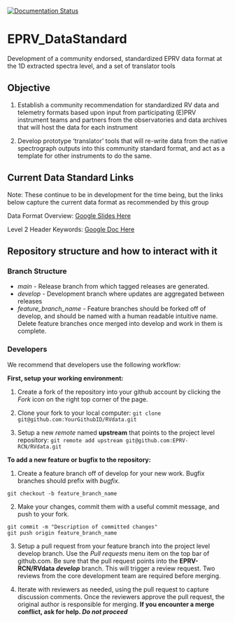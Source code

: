 [![Documentation Status](https://readthedocs.org/projects/eprv-data-standard/badge/?version=latest)](https://eprv-data-standard.readthedocs.io/en/latest/?badge=latest)

# EPRV_DataStandard
Development of a community endorsed, standardized EPRV data format at the 1D extracted spectra level, and a set of translator tools

## Objective

1) Establish a community recommendation for standardized RV data and telemetry formats based upon input from participating (E)PRV instrument teams and partners from the observatories and data archives that will host the data for each instrument

2) Develop prototype ‘translator’ tools that will re-write data from the native spectrograph outputs into this community standard format, and act as a template for other instruments to do the same.

## Current Data Standard Links

Note: These continue to be in development for the time being, but the links below capture the current data format as recommended by this group

Data Format Overview: [Google Slides Here](https://docs.google.com/presentation/d/1XLTaW4iWFUQiw2KesEsYpkgGDLyoTWRG5QBszSWgxRM/edit?usp=sharing)

Level 2 Header Keywords: [Google Doc Here](https://docs.google.com/spreadsheets/d/1jv40V6z0DQEPOsw4wZUHFUflI8z777dHpCWQLGGWUO4/edit?usp=sharing)


## Repository structure and how to interact with it

### Branch Structure

- *main* - Release branch from which tagged releases are generated.
- *develop* - Development branch where updates are aggregated between releases
- *feature_branch_name* - Feature branches should be forked off of develop, and should be named with a human readable intuitive name.  Delete feature branches once merged into develop and work in them is complete.



### Developers
We recommend that developers use the following workflow:

**First, setup your working environment:**

1) Create a fork of the repository into your github account by clicking the *Fork* icon on the right top corner of the page.

2) Clone your fork to your local computer:
```git clone git@github.com:YourGithubID/RVdata.git```

3) Setup a new *remote* named **upstream** that points to the project level repository:
```git remote add upstream git@github.com:EPRV-RCN/RVdata.git```

**To add a new feature or bugfix to the repository:**

1) Create a feature branch off of develop for your new work. Bugfix branches should prefix with *bugfix*.
```git checkout develop
git checkout -b feature_branch_name
```

2) Make your changes, commit them with a useful commit message, and push to your fork.
```git add new_or_updated_filenames.py
git commit -m "Description of committed changes"
git push origin feature_branch_name
```

3) Setup a pull request from your feature branch into the project level develop branch. Use the *Pull requests* menu item on the top bar of github.com. Be sure that the pull request points into the **EPRV-RCN/RVdata _develop_** branch. This will trigger a review request. Two reviews from the core development team are required before merging.

4) Iterate with reviewers as needed, using the pull request to capture discussion comments. Once the reviewers approve the pull request, the original author is responsible for merging. **If you encounter a merge conflict, ask for help. _Do not proceed_**
 